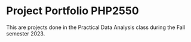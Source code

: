 # Project Portfolio PHP2550
 This are projects done in the Practical Data Analysis class during the Fall semester 2023. 
